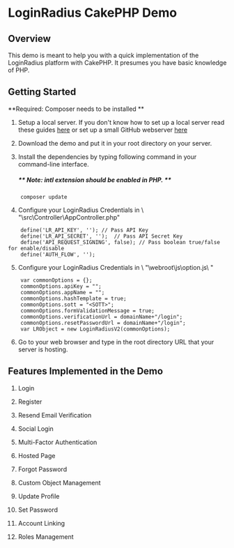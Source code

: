 
# LoginRadius CakePHP Demo 

## Overview
This demo is meant to help you with a quick implementation of the LoginRadius platform with CakePHP.
It presumes you have basic knowledge of PHP.

## Getting Started

**Required: Composer needs to be installed **

1. Setup a local server. If you don't know how to set up a local server read these guides [here](https://www.maketecheasier.com/setup-local-web-server-all-platforms/) or set up a small GitHub webserver [here](https://pages.github.com/)

2. Download the demo and put it in your root directory on your server. 

3. Install the dependencies by typing following command in your command-line interface.

    ##### ** Note: intl extension should be enabled in PHP. **

```
    composer update
```

4. Configure your LoginRadius Credentials in \ "\src\Controller\AppController.php\" 

```
    define('LR_API_KEY', ''); // Pass API Key
    define('LR_API_SECRET', '');  // Pass API Secret Key
    define('API_REQUEST_SIGNING', false); // Pass boolean true/false for enable/disable
    define('AUTH_FLOW', '');
```
5. Configure your LoginRadius Credentials in \ "\webroot\js\option.js\ " 

```
    var commonOptions = {};
	commonOptions.apiKey = "";
	commonOptions.appName = "";
	commonOptions.hashTemplate = true;
	commonOptions.sott = "<SOTT>";
	commonOptions.formValidationMessage = true;
	commonOptions.verificationUrl = domainName+"/login";
	commonOptions.resetPasswordUrl = domainName+"/login";
	var LRObject = new LoginRadiusV2(commonOptions);

```

6. Go to your web browser and type in the root directory URL that your server is hosting.

## Features Implemented in the Demo

1.   Login

2.  Register

3.  Resend Email Verification

4.  Social Login

5.  Multi-Factor Authentication

6.  Hosted Page

7.  Forgot Password

8.  Custom Object Management

9.  Update Profile

10.  Set Password

11.  Account Linking

12. Roles Management





